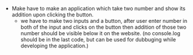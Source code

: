  - Make have to make an application which take two number and show its addition upon clicking the button.
    - we have to make two inputs and a button, after user enter number in both of the input and clicks on the button
    then addition of those two number should be visible below it on the website.
    (no console.log should be in the last code, but can be used for dubbuging while developing the application.)